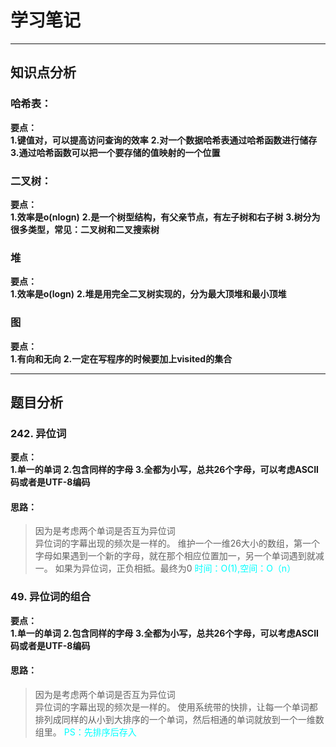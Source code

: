 # 学习笔记

---
## 知识点分析

### 哈希表： 
**要点：**  
**1.键值对，可以提高访问查询的效率**
**2.对一个数据哈希表通过哈希函数进行储存**
**3.通过哈希函数可以把一个要存储的值映射的一个位置**


### 二叉树： 
**要点：**  
**1.效率是o(nlogn)**
**2.是一个树型结构，有父亲节点，有左子树和右子树**
**3.树分为很多类型，常见：二叉树和二叉搜索树**

### 堆
**要点：**  
**1.效率是o(logn)**
**2.堆是用完全二叉树实现的，分为最大顶堆和最小顶堆**

### 图
**要点：**  
**1.有向和无向**
**2.一定在写程序的时候要加上visited的集合**

---
## 题目分析

### 242. 异位词

**要点：**  
**1.单一的单词**
**2.包含同样的字母**
**3.全都为小写，总共26个字母，可以考虑ASCII码或者是UTF-8编码**

#### 思路：
>因为是考虑两个单词是否互为异位词  
>异位词的字幕出现的频次是一样的。
>维护一个一维26大小的数组，第一个字母如果遇到一个新的字母，就在那个相应位置加一，另一个单词遇到就减一。
>如果为异位词，正负相抵。最终为0
><font color=#00ffff>时间：O(1),空间：O（n）</font>

### 49. 异位词的组合

**要点：**  
**1.单一的单词**
**2.包含同样的字母**
**3.全都为小写，总共26个字母，可以考虑ASCII码或者是UTF-8编码**

#### 思路：
>因为是考虑两个单词是否互为异位词  
>异位词的字幕出现的频次是一样的。
>使用系统带的快排，让每一个单词都排列成同样的从小到大排序的一个单词，然后相通的单词就放到一个一维数组里。
><font color=#00ffff>PS：先排序后存入</font>

